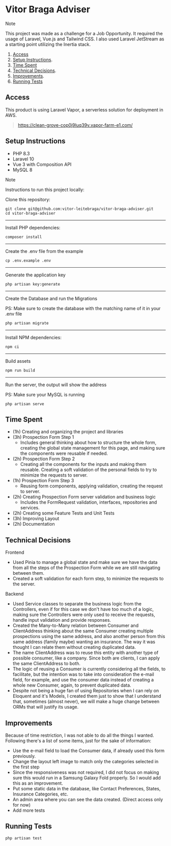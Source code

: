 # Vitor Braga Adviser

> [!NOTE]
> This project was made as a challenge for a Job Opportunity. It required the usage of Laravel, Vue.js and Tailwind CSS.
> I also used Laravel JetStream as a starting point utilizing the Inertia stack.

1. [Access](#access)
2. [Setup Instructions](#setup-instructions).
3. [Time Spent](#time-spent)
4. [Technical Decisions](#technical-decisions).
5. [Improvements](#improvements).
6. [Running Tests](#running-tests)

## Access

This product is using Laravel Vapor, a serverless solution for deployment in AWS.

> https://clean-grove-cop0j9luq39v.vapor-farm-e1.com/

## Setup Instructions

- PHP 8.3
- Laravel 10
- Vue 3 with Composition API
- MySQL 8

> [!NOTE]
> Instructions to run this project locally:

Clone this repository:

```
git clone git@github.com:vitor-leitebraga/vitor-braga-adviser.git
cd vitor-braga-adviser
```

---

Install PHP dependencies:

```
composer install
```

---

Create the .env file from the example

```
cp .env.example .env
```

---

Generate the application key

```
php artisan key:generate
```

---

Create the Database and run the Migrations

PS: Make sure to create the database with the matching name of it in your .env file

```
php artisan migrate
```

---

Install NPM dependencies:

```
npm ci
```

---

Build assets

```
npm run build
```

---

Run the server, the output will show the address

PS: Make sure your MySQL is running

```
php artisan serve
```

## Time Spent

- (1h) Creating and organizing the project and libraries 
- (3h) Prospection Form Step 1 
  * Includes general thinking about how to structure the whole form, creating the global state management for this page, and
making sure the components were reusable if needed.
- (2h) Prospection Form Step 2 
  * Creating all the components for the inputs and making them reusable. Creating a soft validation of the personal
fields to try to minimize the requests to server.
- (1h) Prospection Form Step 3 
  * Reusing form components, applying validation, creating the request to server.
- (2h) Creating Prospection Form server validation and business logic 
  * Includes the FormRequest validation, interfaces, repositories and services.
- (2h) Creating some Feature Tests and Unit Tests 
- (3h) Improving Layout 
- (2h) Documentation 

## Technical Decisions

Frontend

- Used Pinia to manage a global state and make sure we have the data from all the steps of the Prospection Form while
we are still navigating between them.
- Created a soft validation for each form step, to minimize the requests to the server.

Backend

- Used Service classes to separate the business logic from the Controllers, even if for this case we don't have too much
of a logic, making sure the Controllers were only used to receive the requests, handle input validation and provide responses.
- Created the Many-to-Many relation between Consumer and ClientAddress thinking about the same Consumer creating
multiple prospections using the same address, and also another person from this same address (family maybe) wanting an 
insurance. The way it was thought I can relate them without creating duplicated data.
- The name ClientAddress was to reuse this entity with another type of possible consumer, like a company. Since both are
clients, I can apply the same ClientAddress to both.
- The logic of reusing a Consumer is currently considering all the fields, to facilitate, but the intention was to take 
into consideration the e-mail field, for example, and use the consumer data instead of creating a whole new Consumer,
again, to prevent duplicated data.
- Despite not being a huge fan of using Repositories when I can rely on Eloquent and it's Models, I created them just to show
that I understand that, sometimes (almost never), we will make a huge change between ORMs that will justify its usage.

## Improvements

Because of time restriction, I was not able to do all the things I wanted. Following there's a list of some items, just 
for the sake of information:

- Use the e-mail field to load the Consumer data, if already used this form previously.
- Change the layout left image to match only the categories selected in the first step
- Since the responsiveness was not required, I did not focus on making sure this would run in a Samsung Galaxy Fold
properly. So I would add this as an improvement.
- Put some static data in the database, like Contact Preferences, States, Insurance Categories, etc.
- An admin area where you can see the data created. (Direct access only for now)
- Add more tests

## Running Tests

```
php artisan test
```
